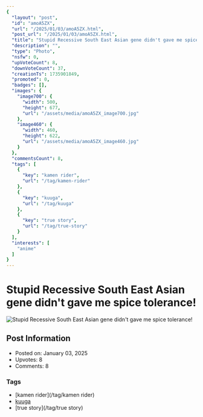 ```yaml
---
{
  "layout": "post",
  "id": "amoA5ZX",
  "url": "/2025/01/03/amoA5ZX.html",
  "post_url": "/2025/01/03/amoA5ZX.html",
  "title": "Stupid Recessive South East Asian gene didn't gave me spice tolerance!",
  "description": "",
  "type": "Photo",
  "nsfw": 0,
  "upVoteCount": 8,
  "downVoteCount": 37,
  "creationTs": 1735901849,
  "promoted": 0,
  "badges": [],
  "images": {
    "image700": {
      "width": 500,
      "height": 677,
      "url": "/assets/media/amoA5ZX_image700.jpg"
    },
    "image460": {
      "width": 460,
      "height": 622,
      "url": "/assets/media/amoA5ZX_image460.jpg"
    }
  },
  "commentsCount": 8,
  "tags": [
    {
      "key": "kamen rider",
      "url": "/tag/kamen-rider"
    },
    {
      "key": "kuuga",
      "url": "/tag/kuuga"
    },
    {
      "key": "true story",
      "url": "/tag/true-story"
    }
  ],
  "interests": [
    "anime"
  ]
}
---
```


# Stupid Recessive South East Asian gene didn't gave me spice tolerance!

![Stupid Recessive South East Asian gene didn't gave me spice tolerance!](/assets/media/amoA5ZX_image700.jpg)

## Post Information

- Posted on: January 03, 2025
- Upvotes: 8
- Comments: 8

### Tags

- [kamen rider](/tag/kamen rider)
- [kuuga](/tag/kuuga)
- [true story](/tag/true story)
